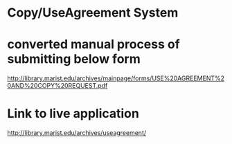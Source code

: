 # Copy/UseAgreement System

# converted manual process of submitting below form
http://library.marist.edu/archives/mainpage/forms/USE%20AGREEMENT%20AND%20COPY%20REQUEST.pdf

# Link to live application
http://library.marist.edu/archives/useagreement/


